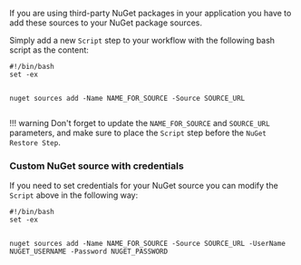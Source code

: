 <p>If you are using third-party NuGet packages in your application
you have to add these sources to your NuGet package sources.</p>
<p>Simply add a new <code>Script</code> step to your workflow with the following bash script as the content:</p>
<pre><code>#!/bin/bash
set -ex

nuget sources add -Name NAME_FOR_SOURCE -Source SOURCE_URL
</code></pre>
<p>!!! warning
Don't forget to update the <code>NAME_FOR_SOURCE</code> and <code>SOURCE_URL</code> parameters,
and make sure to place the <code>Script</code> step before the <code>NuGet Restore Step</code>.</p>
<h3>Custom NuGet source with credentials</h3>
<p>If you need to set credentials for your NuGet source you can modify the <code>Script</code> above in the following way:</p>
<pre><code>#!/bin/bash
set -ex

nuget sources add -Name NAME_FOR_SOURCE -Source SOURCE_URL -UserName NUGET_USERNAME -Password NUGET_PASSWORD
</code></pre>
